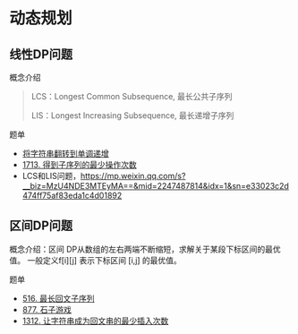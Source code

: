 # 动态规划

## 线性DP问题

概念介绍
> LCS：Longest Common Subsequence, 最长公共子序列
> 
> LIS：Longest Increasing Subsequence, 最长递增子序列

题单
- [将字符串翻转到单调递增](https://leetcode.cn/problems/flip-string-to-monotone-increasing/)
- [1713. 得到子序列的最少操作次数](https://leetcode.cn/problems/minimum-operations-to-make-a-subsequence/description/)
-  LCS和LIS问题，https://mp.weixin.qq.com/s?__biz=MzU4NDE3MTEyMA==&mid=2247487814&idx=1&sn=e33023c2d474ff75af83eda1c4d01892

## 区间DP问题

概念介绍：区间 DP从数组的左右两端不断缩短，求解关于某段下标区间的最优值。 一般定义f[i][j] 表示下标区间 [i,j] 的最优值。

题单
- [516. 最长回文子序列](https://leetcode.cn/problems/longest-palindromic-subsequence/description/)
- [877. 石子游戏](https://leetcode.cn/problems/stone-game/description/)
- [1312. 让字符串成为回文串的最少插入次数](https://leetcode.cn/problems/minimum-insertion-steps-to-make-a-string-palindrome/description/)
